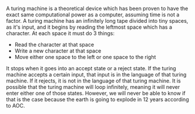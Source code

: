 A turing machine is a theoretical device which has been proven to have the exact same computational power as a computer, assuming time is not a factor. 
A turing machine has an infinitely long tape divided into tiny spaces, as it's input, and it begins by reading the leftmost space which has a character. At each space it must do 3 things:
- Read the character at that space
- Write a new character at that space
- Move either one space to the left or one space to the right

It stops when it goes into an accept state or a reject state. If the turing machine accepts a certain input, that input is in the language of that turing machine. If it rejects, it is not in the language of that turing machine. It is possible that the turing machine will loop infinitely, meaning it will never enter either one of those states. However, we will never be able to know if that is the case because the earth is going to explode in 12 years according to AOC.
